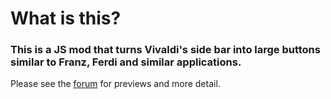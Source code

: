 # What is this?

### This is a JS mod that turns Vivaldi's side bar into large buttons similar to Franz, Ferdi and similar applications. 
Please see the [forum](https://forum.vivaldi.net/topic/71726/vivaldihooks-revival-with-plain-js-work-in-progress/77?_=1718059404295) for previews and more detail.
